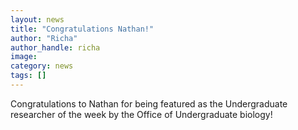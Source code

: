 ```yaml
---
layout: news
title: "Congratulations Nathan!"
author: "Richa"
author_handle: richa
image: 
category: news
tags: []
---
```

Congratulations to Nathan for being featured as the Undergraduate researcher of the week by the Office of Undergraduate biology!